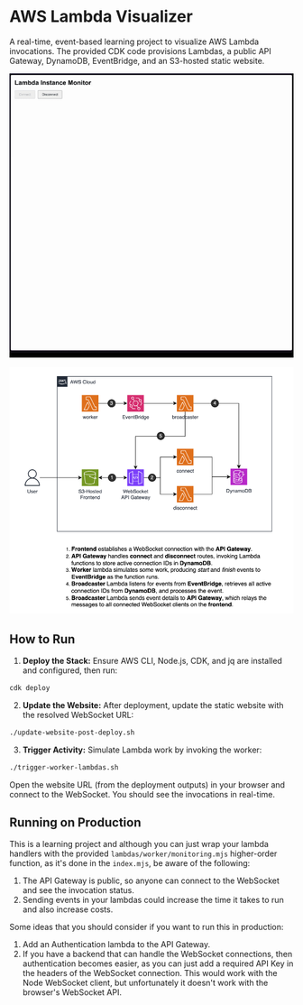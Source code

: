 # AWS Lambda Visualizer

A real-time, event-based learning project to visualize AWS Lambda invocations. The provided CDK code provisions Lambdas, a public API Gateway, DynamoDB, EventBridge, and an S3-hosted static website.

![Visualizer GIF](assets/visualizer.gif)

![AWS Architecture Diagram](assets/diagram.png)  


## How to Run

1. **Deploy the Stack:** Ensure AWS CLI, Node.js, CDK, and jq are installed and configured, then run:
   
```bash
cdk deploy
```

2. **Update the Website:** After deployment, update the static website with the resolved WebSocket URL:

```bash
./update-website-post-deploy.sh
```

3. **Trigger Activity:** Simulate Lambda work by invoking the worker:

```bash
./trigger-worker-lambdas.sh
```

Open the website URL (from the deployment outputs) in your browser and connect to the WebSocket. You should see the invocations in real-time.

## Running on Production

This is a learning project and although you can just wrap your lambda handlers with the provided `lambdas/worker/monitoring.mjs` higher-order function, as it's done in the `index.mjs`, be aware of the following:

1. The API Gateway is public, so anyone can connect to the WebSocket and see the invocation status.
2. Sending events in your lambdas could increase the time it takes to run and also increase costs.

Some ideas that you should consider if you want to run this in production:

1. Add an Authentication lambda to the API Gateway. 
2. If you have a backend that can handle the WebSocket connections, then authentication becomes easier, as you can just add a required API Key in the headers of the WebSocket connection. This would work with the Node WebSocket client, but unfortunately it doesn't work with the browser's WebSocket API.
